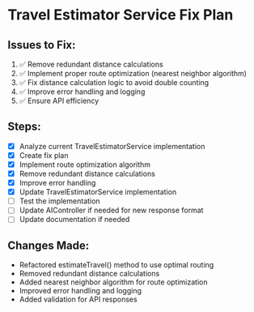 # Travel Estimator Service Fix Plan

## Issues to Fix:
1. ✅ Remove redundant distance calculations
2. ✅ Implement proper route optimization (nearest neighbor algorithm)
3. ✅ Fix distance calculation logic to avoid double counting
4. ✅ Improve error handling and logging
5. ✅ Ensure API efficiency

## Steps:
- [x] Analyze current TravelEstimatorService implementation
- [x] Create fix plan
- [x] Implement route optimization algorithm
- [x] Remove redundant distance calculations
- [x] Improve error handling
- [x] Update TravelEstimatorService implementation
- [ ] Test the implementation
- [ ] Update AIController if needed for new response format
- [ ] Update documentation if needed

## Changes Made:
- Refactored estimateTravel() method to use optimal routing
- Removed redundant distance calculations
- Added nearest neighbor algorithm for route optimization
- Improved error handling and logging
- Added validation for API responses
